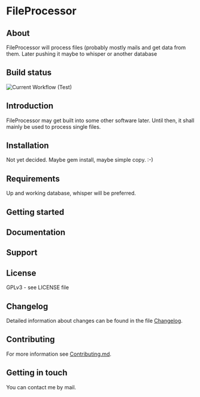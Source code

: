 # FileProcessor

## About

FileProcessor will process files (probably mostly mails and get data from them.
Later pushing it maybe to whisper or another database

## Build status

![Current Workflow (Test)](https://github.com/MartinsCode/FileProcessor/actions/workflows/ruby.yml/badge.svg)

## Introduction

FileProcessor may get built into some other software later. Until then, it
shall mainly be used to process single files.

## Installation

Not yet decided. Maybe gem install, maybe simple copy. :-)

## Requirements

Up and working database, whisper will be preferred.

## Getting started

## Documentation

## Support

## License

GPLv3 - see LICENSE file

## Changelog

Detailed information about changes can be found in the file [Changelog](Changelog.md). 

## Contributing

For more information see [Contributing.md](Contributing.md).

## Getting in touch

You can contact me by mail.
